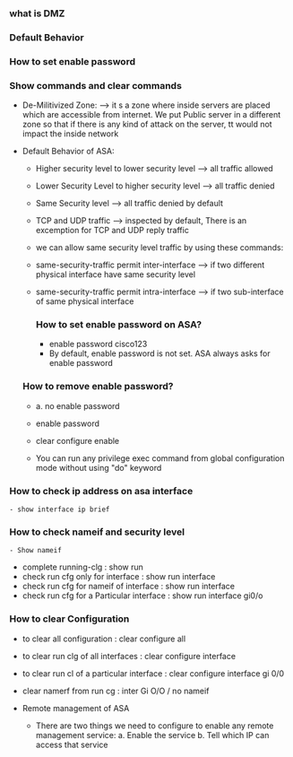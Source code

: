 ### what is DMZ 

### Default Behavior

### How to set enable password

### Show commands and clear commands

- De-Militivized Zone: --> it s a zone where inside servers are placed which are accessible from internet.
  We put Public server in a different zone so that if there is any kind of attack on the server, tt would not
  impact the inside network

- Default Behavior of ASA:

  - Higher security level to lower security level --> all traffic allowed

  - Lower Security Level to higher security level --> all traffic denied

  - Same Security level --> all traffic denied by default

  - TCP and UDP traffic --> inspected by default, There is an excemption for TCP and UDP reply traffic

  - we can allow same security level traffic by using these commands:

  - same-security-traffic permit inter-interface
    --> if two different physical interface have same security level

  - same-security-traffic permit intra-interface
    --> if two sub-interface of same physical interface

    ### How to set enable password on ASA?

    - enable password cisco123
    - By default, enable password is not set.
      ASA always asks for enable password 

   ### How to remove enable password?

    - a. no enable password
    - enable password
    -  clear configure enable

  - You can run any privilege exec command from global configuration mode without using
    "do" keyword

### How to check ip address on asa interface  

    - show interface ip brief

### How to check nameif and security level 

    - Show nameif

- complete running-clg : show run
- check run cfg only for interface : show run interface
- check run cfg for nameif of interface : show run interface
- check run cfg for a Particular interface : show run interface gi0/o

### How to clear Configuration

- to clear all configuration : clear configure all
- to clear run clg of all interfaces : clear configure interface
- to clear run cl of a particular interface : clear configure interface gi 0/0
- clear namerf from run cg :  inter Gi O/O / no nameif

- Remote management of ASA
  - There are two things we need to configure to enable any remote
    management service:
    a. Enable the service
    b. Tell which IP can access that service

